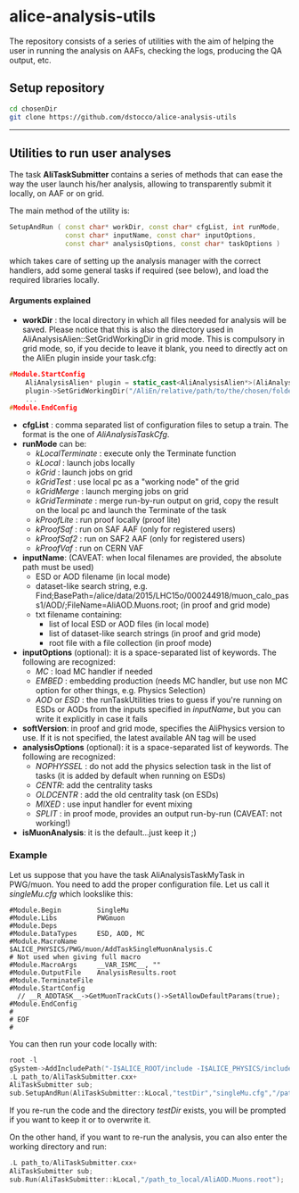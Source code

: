 # alice-analysis-utils
The repository consists of a series of utilities with the aim of helping the user in running the analysis on AAFs, checking the logs, producing the QA output, etc.

## Setup repository
```bash
cd chosenDir
git clone https://github.com/dstocco/alice-analysis-utils
```
---
## Utilities to run user analyses
The task **AliTaskSubmitter** contains a series of methods that can ease the way the user launch his/her analysis, allowing to transparently submit it locally, on AAF or on grid.

The main method of the utility is:
```C++
SetupAndRun ( const char* workDir, const char* cfgList, int runMode,
              const char* inputName, const char* inputOptions,
              const char* analysisOptions, const char* taskOptions )
```
which takes care of setting up the analysis manager with the correct handlers, add some general tasks if required (see below), and load the required libraries locally.


#### Arguments explained
- **workDir** : the local directory in which all files needed for analysis will be saved.
Please notice that this is also the directory used in AliAnalysisAlien::SetGridWorkingDir in grid mode. This is compulsory in grid mode, so, if you decide to leave it blank, you need to directly act on the AliEn plugin inside your task.cfg:
```C++
#Module.StartConfig
    AliAnalysisAlien* plugin = static_cast<AliAnalysisAlien*>(AliAnalysisManager::GetAnalysisManager()->GetGridHandler());
    plugin->SetGridWorkingDir("/AliEn/relative/path/to/the/chosen/folder");
    ...
#Module.EndConfig
```
- **cfgList** : comma separated list of configuration files to setup a train. The format is the one of _AliAnalysisTaskCfg_.
- **runMode** can be:
  - _kLocalTerminate_ : execute only the Terminate function
  - _kLocal_ : launch jobs locally
  - _kGrid_ : launch jobs on grid
  - _kGridTest_ : use local pc as a "working node" of the grid
  - _kGridMerge_ : launch merging jobs on grid
  - _kGridTerminate_ : merge run-by-run output on grid, copy the result on the local pc and launch the Terminate of the task
  - _kProofLite_ : run proof locally (proof lite)
  - _kProofSaf_ : run on SAF AAF (only for registered users)
  - _kProofSaf2_ : run on SAF2 AAF (only for registered users)
  - _kProofVaf_ : run on CERN VAF
- **inputName**: (CAVEAT: when local filenames are provided, the absolute path must be used)
  - ESD or AOD filename (in local mode)
  - dataset-like search string, e.g. Find;BasePath=/alice/data/2015/LHC15o/000244918/muon_calo_pass1/AOD/;FileName=AliAOD.Muons.root; (in proof and grid mode)
  - txt filename containing:
     - list of local ESD or AOD files (in local mode)
     - list of dataset-like search strings (in proof and grid mode)
     - root file with a file collection (in proof mode)
- **inputOptions** (optional): it is a space-separated list of keywords. The following are recognized:
  - _MC_ : load MC handler if needed
  - _EMBED_ : embedding production (needs MC handler, but use non MC option for other things, e.g. Physics Selection)
  - _AOD_ or _ESD_ : the runTaskUtilities tries to guess if you're running on ESDs or AODs from the inputs specified in _inputName_, but you can write it explicitly in case it fails
- **softVersion**: in proof and grid mode, specifies the AliPhysics version to use. If it is not specified, the latest available AN tag will be used
- **analysisOptions** (optional): it is a space-separated list of keywords. The following are recognized:
  - _NOPHYSSEL_ : do not add the physics selection task in the list of tasks (it is added by default when running on ESDs)
  - _CENTR_: add the centrality tasks
  - _OLDCENTR_ : add the old centrality task (on ESDs)
  - _MIXED_ : use input handler for event mixing
  - _SPLIT_ : in proof mode, provides an output run-by-run (CAVEAT: not working!)
- **isMuonAnalysis**: it is the default...just keep it ;)

### Example
Let us suppose that you have the task AliAnalysisTaskMyTask in PWG/muon.
You need to add the proper configuration file. Let us call it _singleMu.cfg_ which lookslike this:

```
#Module.Begin         SingleMu
#Module.Libs          PWGmuon
#Module.Deps
#Module.DataTypes     ESD, AOD, MC
#Module.MacroName     $ALICE_PHYSICS/PWG/muon/AddTaskSingleMuonAnalysis.C
# Not used when giving full macro
#Module.MacroArgs     __VAR_ISMC__, ""
#Module.OutputFile    AnalysisResults.root
#Module.TerminateFile
#Module.StartConfig
  // __R_ADDTASK__->GetMuonTrackCuts()->SetAllowDefaultParams(true);
#Module.EndConfig
#
# EOF
#
```
You can then run your code locally with:
```C++
root -l
gSystem->AddIncludePath("-I$ALICE_ROOT/include -I$ALICE_PHYSICS/include"); // This is needed only if you use ROOT5
.L path_to/AliTaskSubmitter.cxx+
AliTaskSubmitter sub;
sub.SetupAndRun(AliTaskSubmitter::kLocal,"testDir","singleMu.cfg","/path_to_local/AliAOD.Muons.root");
```


If you re-run the code and the directory _testDir_ exists, you will be prompted if you want to keep it or to overwrite it.

On the other hand, if you want to re-run the analysis, you can also enter the working directory and run:
```C++
.L path_to/AliTaskSubmitter.cxx+
AliTaskSubmitter sub;
sub.Run(AliTaskSubmitter::kLocal,"/path_to_local/AliAOD.Muons.root");
```

